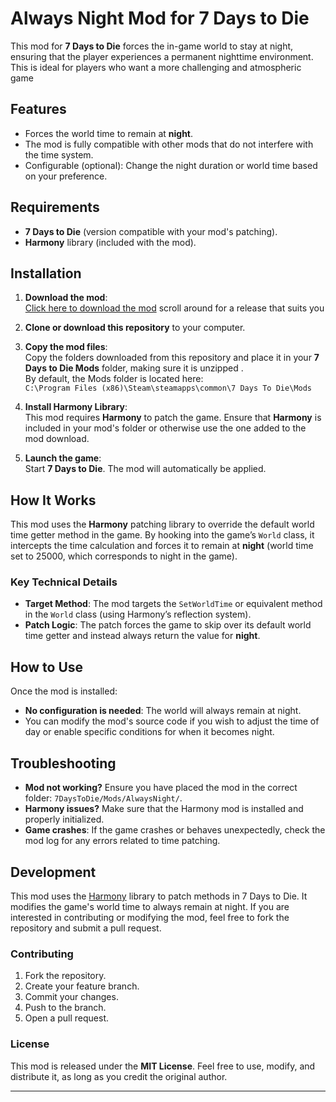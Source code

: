 # Always Night Mod for 7 Days to Die

This mod for **7 Days to Die** forces the in-game world to stay at night, ensuring that the player experiences a permanent nighttime environment. This is ideal for players who want a more challenging and atmospheric game

## Features

- Forces the world time to remain at **night**.
- The mod is fully compatible with other mods that do not interfere with the time system.
- Configurable (optional): Change the night duration or world time based on your preference.

## Requirements

- **7 Days to Die** (version compatible with your mod's patching).
- **Harmony** library (included with the mod).

## Installation

1. **Download the mod**:  
   [Click here to download the mod]([#](https://github.com/MoreKronos/Always-Night-7d2d-Mod/releases)) scroll around for a release that suits you

2. **Clone or download this repository** to your computer.

3. **Copy the mod files**:  
   Copy the folders downloaded from this repository and place it in your **7 Days to Die Mods** folder, making sure it is unzipped .  
   By default, the Mods folder is located here:  
   `C:\Program Files (x86)\Steam\steamapps\common\7 Days To Die\Mods`

4. **Install Harmony Library**:  
   This mod requires **Harmony** to patch the game. Ensure that **Harmony** is included in your mod's folder or otherwise use the one added to the mod download.

5. **Launch the game**:  
   Start **7 Days to Die**. The mod will automatically be applied.

## How It Works

This mod uses the **Harmony** patching library to override the default world time getter method in the game. By hooking into the game’s `World` class, it intercepts the time calculation and forces it to remain at **night** (world time set to 25000, which corresponds to night in the game).

### Key Technical Details

- **Target Method**: The mod targets the `SetWorldTime` or equivalent method in the `World` class (using Harmony’s reflection system).
- **Patch Logic**: The patch forces the game to skip over its default world time getter and instead always return the value for **night**.

## How to Use

Once the mod is installed:
- **No configuration is needed**: The world will always remain at night.
- You can modify the mod's source code if you wish to adjust the time of day or enable specific conditions for when it becomes night.

## Troubleshooting

- **Mod not working?** Ensure you have placed the mod in the correct folder: `7DaysToDie/Mods/AlwaysNight/`.
- **Harmony issues?** Make sure that the Harmony mod is installed and properly initialized.
- **Game crashes**: If the game crashes or behaves unexpectedly, check the mod log for any errors related to time patching.

## Development

This mod uses the [Harmony](https://github.com/pardeike/Harmony) library to patch methods in 7 Days to Die. It modifies the game's world time to always remain at night. If you are interested in contributing or modifying the mod, feel free to fork the repository and submit a pull request.

### Contributing

1. Fork the repository.
2. Create your feature branch.
3. Commit your changes.
4. Push to the branch.
5. Open a pull request.

### License

This mod is released under the **MIT License**. Feel free to use, modify, and distribute it, as long as you credit the original author.

---
